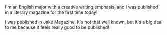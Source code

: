 I'm an English major with a creative writing emphasis, and I was published in a literary magazine for the first time today!

I was published in Jake Magazine. It's not that well known, but it's a big deal to me because it feels really good to be published!
